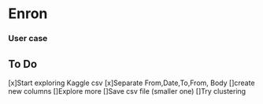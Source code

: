 # Enron
### User case

## To Do
[x]Start exploring Kaggle csv
[x]Separate From,Date,To,From, Body
[]create new columns
[]Explore more
[]Save csv file (smaller one)
[]Try clustering